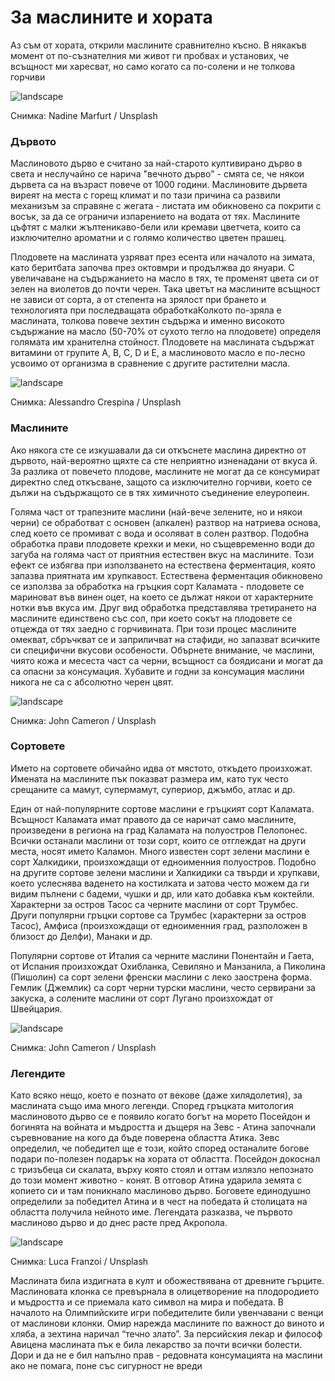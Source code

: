 # За маслините и хората

Аз съм от хората, открили маслините сравнително късно. В някакъв момент от по-съзнателния ми живот ги пробвах и установих, че всъщност ми харесват, но само когато са по-солени и не толкова горчиви

![landscape](https://images.unsplash.com/photo-1617617494949-1b29b0e1bf5f?q=80&w=1476&auto=format&fit=crop&ixlib=rb-4.0.3&ixid=M3wxMjA3fDB8MHxwaG90by1wYWdlfHx8fGVufDB8fHx8fA%3D%3D)

<p class='caption'>Снимка:  Nadine Marfurt / Unsplash<p>

### Дървото

Маслиновото дърво е считано за най-старото култивирано дърво в света и неслучайно се нарича "вечното дърво" - смята се, че някои дървета са на възраст повече от 1000 години. Маслиновите дървета виреят на места с горещ климат и по тази причина са развили механизъм за справяне с жегата - листата им обикновено са покрити с восък, за да се ограничи изпарението на водата от тях. Маслините цъфтят с малки жълтеникаво-бели или кремави цветчета, които са изключително ароматни и с голямо количество цветен прашец.

Плодовете на маслината узряват през есента или началото на зимата, като беритбата започва през октовмри и продължва до януари. С увеличаване на съдържанието на масло в тях, те променят цвета си от зелен на виолетов до почти черен. Така цветът на маслините всъщност не зависи от сорта, а от степента на зрялост при брането и технологията при последващата обработкаКолкото по-зряла е маслината, толкова повече зехтин съдържа и именно високото съдържание на масло (50-70% от сухото тегло на плодовете) определя голямата им хранителна стойност. Плодовете на маслината съдържат витамини от групите A, B, C, D и Е, а маслиновото масло е по-лесно усвоимо от организма в сравнение с другите растителни масла.

![landscape](https://images.unsplash.com/photo-1708955052953-b44e8d23a14a?q=80&w=1374&auto=format&fit=crop&ixlib=rb-4.0.3&ixid=M3wxMjA3fDB8MHxwaG90by1wYWdlfHx8fGVufDB8fHx8fA%3D%3D)

<p class='caption'>Снимка: Alessandro Crespina / Unsplash<p>

### Маслините

Ако някога сте се изкушавали да си откъснете маслина директно от дървото, най-вероятно щяхте са сте неприятно изненадани от вкуса й. За разлика от повечето плодове, маслините не могат да се консумират директно след откъсване, защото са изключително горчиви, което се дължи на съдържащото се в тях химичното съединение елеуропеин.

Голяма част от трапезните маслини (най-вече зелените, но и някои черни) се обработват с основен (алкален) разтвор на натриева основа, след което се промиват с вода и осоляват в солен разтвор. Подобна обработка прави плодовете крехки и меки, но същевременно води до загуба на голяма част от приятния естествен вкус на маслините. Този ефект се избягва при използването на естествена ферментация, която запазва приятната им хрупкавост. Естествена ферментация обикновено се използва за обработка на гръцкия сорт Каламата - плодовете се мариноват във винен оцет, на което се дължат някои от характерните нотки във вкуса им. Друг вид обработка представлява третирането на маслините единствено със сол, при което сокът на плодовете се отцежда от тях заедно с горчивината. При този процес маслините омекват, сбръчкват се и заприличват на стафиди, но запазват всичките си специфични вкусови особености. Обърнете внимание, че маслини, чиято кожа и месеста част са черни, всъщност са боядисани и могат да са опасни за консумация. Хубавите и годни за консумация маслини никога не са с абсолютно черен цвят.

![landscape](https://images.unsplash.com/photo-1698775942492-d2dd399e2670?q=80&w=1374&auto=format&fit=crop&ixlib=rb-4.0.3&ixid=M3wxMjA3fDB8MHxwaG90by1wYWdlfHx8fGVufDB8fHx8fA%3D%3D)

<p class='caption'>Снимка: John Cameron / Unsplash<p>

### Сортовете

Името на сортовете обичайно идва от мястото, откъдето произхожат. Имената на маслините пък показват размера им, като тук често срещаните са мамут, супермамут, супериор, джъмбо, атлас и др.

Един от най-популярните сортове маслини е гръцкият сорт Каламата. Всъщност Каламата имат правото да се наричат само маслините, произведени в региона на град Каламата на полуостров Пелопонес. Всички останали маслини от този сорт, които се отглеждат на други места, носят името Каламон. Много известен сорт зелени маслини е сорт Халкидики,  произхождащи от едноименния полуостров. Подобно на другите сортове зелени маслини и Халкидики са твърди и хрупкави, което услеснява ваденето на костилката и затова често можем да ги видим пълнени с бадеми, чушки и др, или като добавка към коктейли. Характерни за остров Тасос са черните маслини от сорт Трумбес. Други популярни гръцки сортове са Трумбес (характерни за остров Тасос), Амфиса (произхождащи от едноименния град, разположен в близост до Делфи), Манаки и др.

Популярни сортове от Италия са черните маслини Понентайн и Гаета, от Испания произхождат Охибланка, Севиляно и Манзанила, а Пиколина (Пишолин) са сорт зелени френски маслини с леко заострена форма. Гемлик (Джемлик) са сорт черни турски маслини, често сервирани за закуска, а солените маслини от сорт Лугано произхождат от Швейцария.

![landscape](https://images.unsplash.com/photo-1642495595882-9a4f09bea85b?q=80&w=1374&auto=format&fit=crop&ixlib=rb-4.0.3&ixid=M3wxMjA3fDB8MHxwaG90by1wYWdlfHx8fGVufDB8fHx8fA%3D%3D)

<p class='caption'>Снимка: John Cameron / Unsplash<p>

### Легендите

Като всяко нещо, което е познато от векове (даже хилядолетия), за маслината също има много легенди. Според гръцката митология маслиновото дърво се е появило когато богът на морето Посейдон и богинята на войната и мъдростта и дъщеря на Зевс - Атина започнали съревнование на кого да бъде поверена областта Атика. Зевс определил, че победител ще е този, който според останалите богове подари по-полезен подарък на хората от областта. Посейдон докоснал с тризъбеца си скалата, върху която стоял и оттам излязло непознато до този момент животно - конят. В отговор Атина ударила земята с копието си и там поникнало маслиново дърво. Боговете единодушно определили за победител Атина и в чест на победата й столицата на областта получила нейното име. Легендата разказва, че първото маслиново дърво и до днес расте пред Акропола. 

![landscape](https://images.unsplash.com/photo-1615754709623-0b34201e3e39?q=80&w=1470&auto=format&fit=crop&ixlib=rb-4.0.3&ixid=M3wxMjA3fDB8MHxwaG90by1wYWdlfHx8fGVufDB8fHx8fA%3D%3D)

<p class='caption'>Снимка: Luca Franzoi  / Unsplash<p>

Маслината била издигната в култ и обожествявана от древните гърците. Маслиновата клонка се превърнала в олицетворение на плодородието и мъдростта и се приемала като символ на мира и победата. В началото на Олимпийските игри победителите били увенчавани с венци от маслинови клонки. Омир нарежда маслините по важност до виното и хляба, а зехтина наричал “течно злато”. За персийския лекар и философ Авицена маслината пък е била лекарство за почти всички болести. Дори и да не е бил напълно прав - редовната консумацията на маслини ако не помага, поне със сигурност не вреди